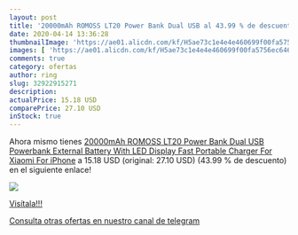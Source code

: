 ```yaml
---
layout: post
title: '20000mAh ROMOSS LT20 Power Bank Dual USB al 43.99 % de descuento'
date: 2020-04-14 13:36:28
thumbnailImage: 'https://ae01.alicdn.com/kf/H5ae73c1e4e4e460699f00fa5756ec646q/20000mAh-ROMOSS-LT20-Power-Bank-Dual-USB-Powerbank-External-Battery-With-LED-Display-Fast-Portable-Charger.jpg_350x350._SL200_.jpg'
images: [ 'https://ae01.alicdn.com/kf/H5ae73c1e4e4e460699f00fa5756ec646q/20000mAh-ROMOSS-LT20-Power-Bank-Dual-USB-Powerbank-External-Battery-With-LED-Display-Fast-Portable-Charger.jpg_350x350._SL200_.jpg' ]
comments: true
category: ofertas
author: ring
slug: 32922915271
description:
actualPrice: 15.18 USD
comparePrice: 27.10 USD
inStock: true
---
```


Ahora mismo tienes [20000mAh ROMOSS LT20 Power Bank Dual USB Powerbank External Battery With LED Display Fast Portable Charger For Xiaomi For iPhone](https://www.amazon.com/dp/32922915271/?tag=redken08-20) a 15.18 USD (original: 27.10 USD) (43.99 %  de descuento) en el siguiente enlace!

[![](https://ae01.alicdn.com/kf/H5ae73c1e4e4e460699f00fa5756ec646q/20000mAh-ROMOSS-LT20-Power-Bank-Dual-USB-Powerbank-External-Battery-With-LED-Display-Fast-Portable-Charger.jpg_350x350._SL200_.jpg)](https://www.amazon.com/dp/32922915271/?tag=redken08-20)

[Visítala!!!](https://www.amazon.com/dp/32922915271/?tag=redken08-20)

[Consulta otras ofertas en nuestro canal de telegram](https://t.me/s/ofertas25)
